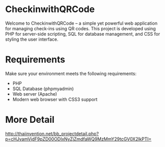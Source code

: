 # CheckinwithQRCode
Welcome to CheckinwithQRCode – a simple yet powerful web application for managing check-ins using QR codes. This project is developed using PHP for server-side scripting, SQL for database management, and CSS for styling the user interface.
# Requirements
Make sure your environment meets the following requirements:
* PHP
* SQL Database (phpmyadmin)
* Web server (Apache)
* Modern web browser with CSS3 support
# More Detail
http://thaiinvention.net/bb_projectdetail.php?p=cHJvamVjdF9pZD00ODIxNyZjZmdfaWQ9MzMmY29tcGV0X2lkPTI=
